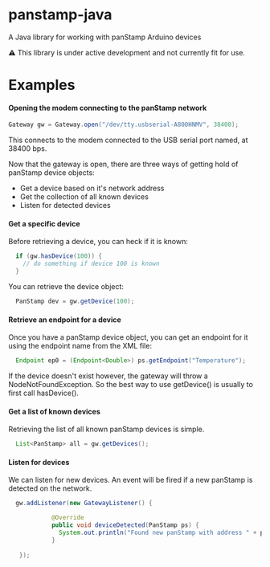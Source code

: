 panstamp-java
=============

A Java library for working with panStamp Arduino devices

:warning: This library is under active development and not currently fit for use.

Examples
========

#### Opening the modem connecting to the panStamp network
```java
Gateway gw = Gateway.open("/dev/tty.usbserial-A800HNMV", 38400);
```
This connects to the modem connected to the USB serial port named, at 38400 bps.

Now that the gateway is open, there are three ways of getting hold of panStamp device objects:
* Get a device based on it's network address
* Get the collection of all known devices
* Listen for detected devices

#### Get a specific device 

Before retrieving a device, you can heck if it is known: 
```java
  if (gw.hasDevice(100)) {
    // do something if device 100 is known 
  }
```

You can retrieve the device object:
```java 
  PanStamp dev = gw.getDevice(100);
```

#### Retrieve an endpoint for a device

Once you have a panStamp device object, you can get an endpoint for it using the endpoint name from the XML file:

```java
  Endpoint ep0 = (Endpoint<Double>) ps.getEndpoint("Temperature");
```

If the device doesn't exist however, the gateway will throw a NodeNotFoundException. So the best way to use getDevice() is usually to first call hasDevice().

#### Get a list of known devices 

Retrieving the list of all known panStamp devices is simple.

```java
  List<PanStamp> all = gw.getDevices();
```

#### Listen for devices 

We can listen for new devices. An event will be fired if a new panStamp is detected on the network. 

```java
  gw.addListener(new GatewayListener() {

            @Override
            public void deviceDetected(PanStamp ps) {
              System.out.println("Found new panStamp with address " + ps.getAddress());
            }
            
   });
